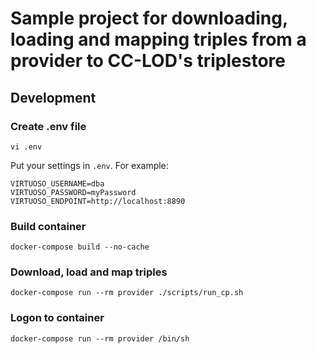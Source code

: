 Sample project for downloading, loading and mapping triples from a provider to CC-LOD's triplestore
==============================

## Development

### Create .env file

    vi .env

Put your settings in `.env`. For example:

    VIRTUOSO_USERNAME=dba
    VIRTUOSO_PASSWORD=myPassword
    VIRTUOSO_ENDPOINT=http://localhost:8890

### Build container

    docker-compose build --no-cache

### Download, load and map triples

    docker-compose run --rm provider ./scripts/run_cp.sh

### Logon to container

    docker-compose run --rm provider /bin/sh

